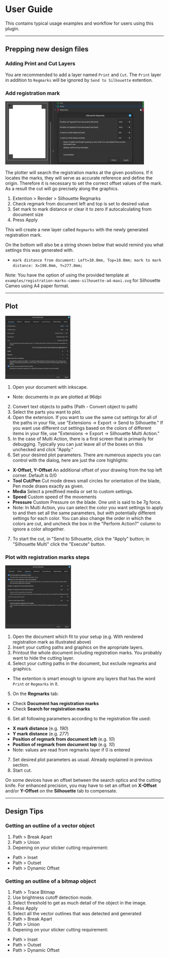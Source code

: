 # User Guide

This contains typical usage examples and workflow for users using this plugin.

---

## Prepping new design files


### Adding Print and Cut Layers

You are recommended to add a layer named `Print` and `Cut`.
The `Print` layer in addition to `Regmarks` will be ignored by `Send to Silhouette` extention.


### Add registration mark

<img src="./assets/screenshot_of_the_regmarked_document.png" alt="screenshot of the regmarked document" height=200px>

The plotter will search the registration marks at the given positions.
If it locates the marks, they will serve as accurate reference and define the origin.
Therefore it is necessary to set the correct offset values of the mark.
As a result the cut will go precisely along the graphics.

1. Extention > Render > Silhouette Regmarks
1. Check regmark from document left and top is set to desired value
1. Set mark to mark distance or clear it to zero if autocalculating from document size
1. Press Apply

This will create a new layer called `Regmarks` with the newly generated registration mark.

On the bottom will also be a string shown below that would remind you what settings this was generated with.
- `mark distance from document: Left=10.0mm, Top=10.0mm; mark to mark distance: X=190.0mm, Y=277.0mm;`

Note: You have the option of using the provided template at `examples/registration-marks-cameo-silhouette-a4-maxi.svg` for Silhouette Cameo using A4 paper format.


---

## Plot

<img src="./assets/screenshot_of_send_to_silhouette.png" alt="screenshot of Send to Silhouette" height=200px>

1. Open your document with inkscape.
  - Note: documents in px are plotted at 96dpi
2. Convert text objects to paths (Path - Convert object to path)
3. Select the parts you want to plot.
4. Open the extension. If you want to use the same cut settings for all of the paths in your file, use "Extensions -> Export -> Send to Silhouette." If you want use different cut settings based on the colors of different items in your file, use "Extensions -> Export -> Silhouette Multi Action."
5. In the case of Multi Action, there is a first screen that is primarily for debugging. Typically you can just leave all of the boxes on this unchecked and click "Apply."
6. Set your desired plot parameters. There are numerous aspects you can control with the dialog, here are just the core highlights:
  - **X-Offset, Y-Offset**  An additional offset of your drawing from the top left corner. Default is 0/0
  - **Tool Cut/Pen**        Cut mode drews small circles for orientation of the blade, Pen mode draws exactly as given.
  - **Media**               Select a predfined media or set to custom settings.
  - **Speed**               Custom speed of the movements
  - **Pressure**            Custom Pressure on the blade. One unit is said to be 7g force.
  - Note: In Multi Action, you can select the color you want settings to apply to and then set all the same parameters, but with potentially different settings for each color. You can also change the order in which the colors are cut, and uncheck the box in the "Perform Action?" column to ignore a color altogether.
7. To start the cut, in "Send to Silhouette, click the "Apply" button; in "Silhouette Multi" click the "Execute" button.


### Plot with registration marks steps

<img src="./assets/screenshot_of_registration_mark_settings_page.png" alt="screenshot of registration mark settings page" height=200px>

1. Open the document which fit to your setup (e.g. With rendered registration mark as illustrated above)
2. Insert your cutting paths and graphics on the apropriate layers.
3. Printout the whole document including registration marks. You probably want to hide the cutting layer.
4. Select your cutting paths in the document, but exclude regmarks and graphics.
  - The extention is smart enough to ignore any layers that has the word `Print` or `Regmarks` in it.
5. On the **Regmarks** tab:
  - Check **Document has registration marks**
  - Check **Search for registration marks**
6. Set all following parameters according to the registration file used:
  - **X mark distance** (e.g. *190*)
  - **Y mark distance** (e.g. *277*)
  - **Position of regmark from document left** (e.g. *10*)
  - **Position of regmark from document top** (e.g. *10*)
  - Note: values are read from regmarks layer if 0 is entered
7. Set desired plot parameters as usual. Already explained in previous section.
8. Start cut.

On some devices have an offset between the search optics and the cutting knife.
For enhanced precision, you may have to set an offset on **X-Offset** and/or **Y-Offset** on the **Silhouette** tab to compensate.

---

## Design Tips

### Getting an outline of a vector object

1. Path > Break Apart
1. Path > Union
1. Depening on your sticker cutting requirement:
 - Path > Inset
 - Path > Outset
 - Path > Dynamic Offset


### Getting an outline of a bitmap object

1. Path > Trace Bitmap
  1. Use brightness cutoff detection mode. 
  1. Select threshold to get as much detail of the object in the image.
  1. Press Apply
1. Select all the vector outlines that was detected and generated
1. Path > Break Apart
1. Path > Union
1. Depening on your sticker cutting requirement:
 - Path > Inset
 - Path > Outset
 - Path > Dynamic Offset

 
